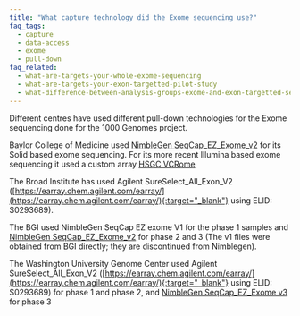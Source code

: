 ```yaml
---
title: "What capture technology did the Exome sequencing use?"
faq_tags:
  - capture
  - data-access
  - exome
  - pull-down
faq_related:
  - what-are-targets-your-whole-exome-sequencing
  - what-are-targets-your-exon-targetted-pilot-study
  - what-difference-between-analysis-groups-exome-and-exon-targetted-sequence-index
---
```

                    
Different centres have used different pull-down technologies for the Exome sequencing done for the 1000 Genomes project.

Baylor College of Medicine used [NimbleGen SeqCap_EZ_Exome_v2](http://www.nimblegen.com/products/seqcap/ez/v2/index.html) for its Solid based exome sequencing. For its more recent Illumina based exome sequencing it used a custom array [HSGC VCRome](http://www.nimblegen.com/products/seqcap/ez/designs/)

The Broad Institute has used Agilent SureSelect_All_Exon_V2 ([https://earray.chem.agilent.com/earray/](https://earray.chem.agilent.com/earray/){:target="_blank"} using ELID: S0293689).

The BGI used <span>NimbleGen SeqCap EZ exome V1</span> for the phase 1 samples and [NimbleGen SeqCap_EZ_Exome_v2](http://www.nimblegen.com/products/seqcap/ez/v2/index.html) for phase 2 and 3 (The v1 files were obtained from BGI directly; they are discontinued from Nimblegen).

The Washington University Genome Center used Agilent SureSelect_All_Exon_V2 ([https://earray.chem.agilent.com/earray/](https://earray.chem.agilent.com/earray/){:target="_blank"} using ELID: S0293689) for phase 1 and phase 2, and [NimbleGen SeqCap_EZ_Exome v3](http://www.nimblegen.com/products/seqcap/ez/v3/index.html) for phase 3

